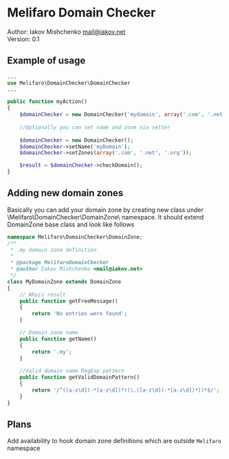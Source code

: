 Melifaro Domain Checker
=======================
Author: Iakov Mishchenko <mail@iakov.net>  
Version: 0.1  

Example of usage
----------------
```php
...
use Melifaro\DomainChecker\DomainChecker
...

public function myAction()
{
    $domainChecker = new DomainChecker('mydomain', array('.com', '.net', '.org'));
    
    //Optionally you can set name and zone via setter
    
    $domainChecker = new DomainChecker();
    $domainChecker->setName('myDomain');
    $domainChecker->setZones(array('.com', '.net', '.org'));

    $result = $domainChecker->checkDomain();
}
```
Adding new domain zones
-----------------------

Basically you can add your domain zone by creating new class under \Melifaro\DomainChecker\DomainZone\ namespace.
It should extend DomainZone base class and look like follows
```php
namespace Melifaro\DomainChecker\DomainZone;
/**
 * .my domain zone definition
 * 
 * @package MelifaroDomainChecker
 * @author Iakov Mishchenko <mail@iakov.net>
 */
class MyDomainZone extends DomainZone
{
    // Whois result
    public function getFreeMessage()
    {
        return 'No entries were found';
    }

    // Domain zone name
    public function getName()
    {
        return '.my';
    }
    
    //Valid domain name RegExp pattern
    public function getValidDomainPattern()
    {
        return '/^([a-z\d](-*[a-z\d])*)(\.([a-z\d](-*[a-z\d])*))*$/';
    }
}

```

Plans
----- 
Add availability to hook domain zone definitions which are outside ```Melifaro``` namespace
